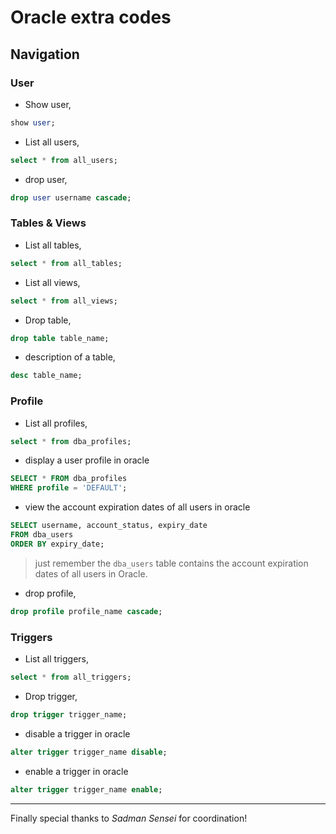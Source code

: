 # Oracle extra codes

## Navigation

### User

- Show user,

```sql
show user;
```

- List all users,

```sql
select * from all_users;
```

- drop user,

```sql
drop user username cascade;
```

### Tables & Views

- List all tables,

```sql
select * from all_tables;
```

- List all views,

```sql
select * from all_views;
```

- Drop table,

```sql
drop table table_name;
```

- description of a table,

```sql
desc table_name;
```

### Profile

- List all profiles,

```sql
select * from dba_profiles;
```

- display a user profile in oracle

```sql
SELECT * FROM dba_profiles
WHERE profile = 'DEFAULT';
```

- view the account expiration dates of all users in oracle

```sql
SELECT username, account_status, expiry_date
FROM dba_users
ORDER BY expiry_date;
```

> just remember the `dba_users` table contains the account expiration dates of all users in Oracle.

- drop profile,

```sql
drop profile profile_name cascade;
```

### Triggers

- List all triggers,

```sql
select * from all_triggers;
```

- Drop trigger,

```sql
drop trigger trigger_name;
```

- disable a trigger in oracle

```sql
alter trigger trigger_name disable;
```

- enable a trigger in oracle

```sql
alter trigger trigger_name enable;
```

---

Finally special thanks to *Sadman Sensei* for coordination!
